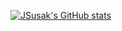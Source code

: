 [![JSusak's GitHub stats](https://github-readme-stats.vercel.app/api?username=JSusak)](https://github.com/anuraghazra/github-readme-stats)
